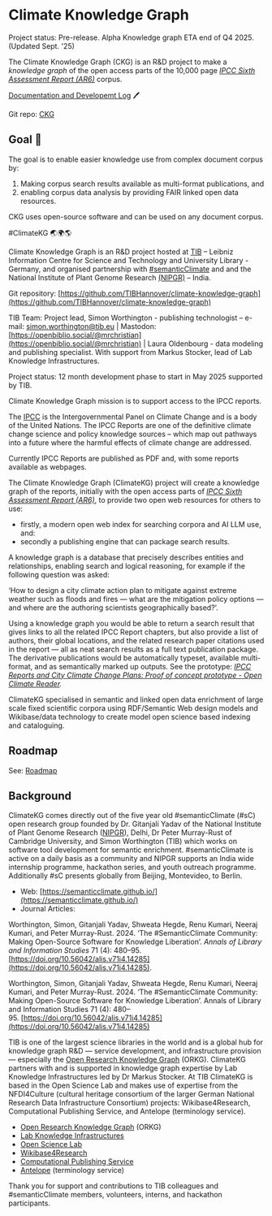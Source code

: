 # Climate Knowledge Graph

Project status: Pre-release. Alpha Knowledge graph ETA end of Q4 2025. (Updated Sept. '25)

The Climate Knowledge Graph (CKG) is an R&D project to make a _knowledge graph_ of the open access parts of the 10,000 page [*IPCC Sixth Assessment Report (AR6)*](https://www.ipcc.ch/assessment-report/ar6/) corpus.

[Documentation and Developemt Log](https://tibhannover.github.io/climate-knowledge-graph/) 🖊

Git repo: [CKG](https://github.com/TIBHannover/climate-knowledge-graph)

## Goal 🥨

The goal is to enable easier knowledge use from complex document corpus by: 

1. Making corpus search results available as multi-format publications, and 
2. enabling corpus data analysis by providing FAIR linked open data resources.

CKG uses open-source software and can be used on any document corpus.

\#ClimateKG 🌏🌍🌎

Climate Knowledge Graph is an R\&D project hosted at [TIB](https://www.tib.eu/en) – Leibniz Information Centre for Science and Technology and University Library - Germany, and organised partnership with [\#semanticClimate](https://semanticclimate.github.io/p/en/) and and the National Institute of Plant Genome Research  [(NIPGR)](https://nipgr.ac.in/nipgrv2/index.html) – India.

Git repository: [https://github.com/TIBHannover/climate-knowledge-graph](https://github.com/TIBHannover/climate-knowledge-graph)

TIB Team: Project lead, Simon Worthington - publishing technologist – e-mail: [simon.worthington@tib.eu](mailto:simon.worthington@tib.eu) | Mastodon: [https://openbiblio.social/@mrchristian](https://openbiblio.social/@mrchristian) | Laura Oldenbourg - data modeling and publishing specialist. With support from Markus Stocker, lead of Lab Knowledge Infrastructures.

Project status: 12 month development phase to start in May 2025 supported by TIB.

Climate Knowledge Graph mission is to support access to the IPCC reports.

The [IPCC](https://www.ipcc.ch/) is the Intergovernmental Panel on Climate Change and is a body of the United Nations. The IPCC Reports are one of the definitive climate change science and policy knowledge sources – which map out pathways into a future where the harmful effects of climate change are addressed.

Currently IPCC Reports are published as PDF and, with some reports available as webpages.

The Climate Knowledge Graph (ClimateKG) project will create a knowledge graph of the reports, initially with the open access parts of [*IPCC Sixth Assessment Report (AR6)*](https://www.ipcc.ch/assessment-report/ar6/), to provide two open web resources for others to use:

* firstly, a modern open web index for searching corpora and AI LLM use, and:   
* secondly a publishing engine that can package search results.

A knowledge graph is a database that precisely describes entities and relationships, enabling search and logical reasoning, for example if the following question was asked:

‘How to design a city climate action plan to mitigate against extreme weather such as floods and fires — what are the mitigation policy options — and where are the authoring scientists geographically based?’.

Using a knowledge graph you would be able to return a search result that gives links to all the related IPCC Report chapters, but also provide a list of authors, their global locations, and the related research paper citations used in the report — all as neat search results as a full text publication package. The derivative publications would be automatically typeset, available multi-format, and as semantically marked up outputs. See the prototype: [*IPCC Reports and City Climate Change Plans: Proof of concept prototype \- Open Climate Reader*](https://semanticclimate.github.io/city-open-climate-reader/)*.*

ClimateKG specialised in semantic and linked open data enrichment of large scale fixed scientific corpora using RDF/Semantic Web design models and Wikibase/data technology to create model open science based indexing and cataloguing.

## Roadmap
 
See: [Roadmap](https://tibhannover.github.io/climate-knowledge-graph/roadmap.html) 

## Background

ClimateKG comes directly out of the five year old \#semanticClimate (\#sC) open research group founded by Dr. Gitanjali Yadav of the National Institute of Plant Genome Research ([NIPGR](https://nipgr.ac.in/home/home.php)), Delhi, Dr Peter Murray-Rust of Cambridge University, and Simon Worthington (TIB) which works on software tool development for semantic enrichment. \#semanticClimate is active on a daily basis as a community and NIPGR supports an India wide internship programme, hackathon series, and youth outreach programme. Additionally \#sC presents globally from Beijing, Montevideo, to Berlin.

* Web: [https://semanticclimate.github.io/](https://semanticclimate.github.io/)  
* Journal Articles: 

Worthington, Simon, Gitanjali Yadav, Shweata Hegde, Renu Kumari, Neeraj Kumari, and Peter Murray-Rust. 2024\. ‘The \#SemanticClimate Community: Making Open-Source Software for Knowledge Liberation’. *Annals of Library and Information Studies* 71 (4): 480–95. [https://doi.org/10.56042/alis.v71i4.14285](https://doi.org/10.56042/alis.v71i4.14285).

Worthington, Simon, Gitanjali Yadav, Shweata Hegde, Renu Kumari, Neeraj Kumari, and Peter Murray-Rust. 2024. ‘The #SemanticClimate Community: Making Open-Source Software for Knowledge Liberation’. Annals of Library and Information Studies 71 (4): 480–95. [https://doi.org/10.56042/alis.v71i4.14285](https://doi.org/10.56042/alis.v71i4.14285)

TIB is one of the largest science libraries in the world and is a global hub for knowledge graph R\&D — service development, and infrastructure provision — especially the [Open Research Knowledge Graph](https://orkg.org/) (ORKG). ClimateKG partners with and is supported in knowledge graph expertise by Lab Knowledge Infrastructures led by Dr Markus Stocker. At TIB ClimateKG is based in the Open Science Lab and makes use of expertise from the NFDI4Culture (cultural heritage consortium of the larger German National Research Data Infrastructure Consortium) projects: Wikibase4Research, Computational Publishing Service, and Antelope (terminology service).

* [Open Research Knowledge Graph](https://orkg.org/) (ORKG)  
* [Lab Knowledge Infrastructures](https://www.tib.eu/en/research-development/research-groups-and-labs/knowledge-infrastructures)  
* [Open Science Lab](https://www.tib.eu/en/research-development/research-groups-and-labs/open-science)  
* [Wikibase4Research](https://nfdi4culture.de/services/details/wikibase4research.html)  
* [Computational Publishing Service](https://nfdi4culture.de/de/dienste/details/computational-publishing-service.html)  
* [Antelope](https://service.tib.eu/annotation/) (terminology service)

Thank you for support and contributions to TIB colleagues and \#semanticClimate members, volunteers, interns, and hackathon participants.


